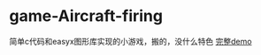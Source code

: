 # game-Aircraft-firing
简单c代码和easyx图形库实现的小游戏，搬的，没什么特色
[完整demo](https://pan.baidu.com/s/1Cyxf1_k1DtpV-vY11TX6Ag?pwd=1145"度盘") 

